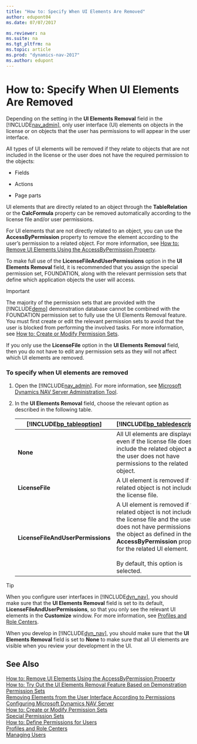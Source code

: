 ```yaml
---
title: "How to: Specify When UI Elements Are Removed"
author: edupont04
ms.date: 07/07/2017

ms.reviewer: na
ms.suite: na
ms.tgt_pltfrm: na
ms.topic: article
ms.prod: "dynamics-nav-2017"
ms.author: edupont
---
```

# How to: Specify When UI Elements Are Removed
Depending on the setting in the **UI Elements Removal** field in the [!INCLUDE[nav_admin](includes/nav_admin_md.md)], only user interface \(UI\) elements on objects in the license or on objects that the user has permissions to will appear in the user interface.  

 All types of UI elements will be removed if they relate to objects that are not included in the license or the user does not have the required permission to the objects:  

-   Fields  

-   Actions  

-   Page parts  

 UI elements that are directly related to an object through the **TableRelation** or the **CalcFormula** property can be removed automatically according to the license file and/or user permissions.  

 For UI elements that are not directly related to an object, you can use the **AccessByPermission** property to remove the element according to the user’s permission to a related object. For more information, see [How to: Remove UI Elements Using the AccessByPermission Property](How-to--Remove-UI-Elements-Using-the-AccessByPermission-Property.md).  

 To make full use of the **LicenseFileAndUserPermissions** option in the **UI Elements Removal** field, it is recommended that you assign the special permission set, FOUNDATION, along with the relevant permission sets that define which application objects the user will access.  

> [!IMPORTANT]  
>  The majority of the permission sets that are provided with the [!INCLUDE[demo](includes/demo_md.md)] demonstration database cannot be combined with the FOUNDATION permission set to fully use the UI Elements Removal feature. You must first create or edit the relevant permission sets to avoid that the user is blocked from performing the involved tasks. For more information, see [How to: Create or Modify Permission Sets](How-to--Create-or-Modify-Permission-Sets.md).  
>   
>  If you only use the **LicenseFile** option in the **UI Elements Removal** field, then you do not have to edit any permission sets as they will not affect which UI elements are removed.  

### To specify when UI elements are removed  

1.  Open the [!INCLUDE[nav_admin](includes/nav_admin_md.md)]. For more information, see [Microsoft Dynamics NAV Server Administration Tool](Microsoft-Dynamics-NAV-Server-Administration-Tool.md).  

2.  In the **UI Elements Removal** field, choose the relevant option as described in the following table.  

    |[!INCLUDE[bp_tableoption](includes/bp_tableoption_md.md)]|[!INCLUDE[bp_tabledescription](includes/bp_tabledescription_md.md)]|  
    |----------------------------------|---------------------------------------|  
    |**None**|All UI elements are displayed, even if the license file does not include the related object and the user does not have permissions to the related object.|  
    |**LicenseFile**|A UI element is removed if the related object is not included in the license file.|  
    |**LicenseFileAndUserPermissions**|A UI element is removed if the related object is not included in the license file and the user does not have permissions to the object as defined in the **AccessByPermission** property for the related UI element.<br /><br /> By default, this option is selected.|  

> [!TIP]  
>  When you configure user interfaces in [!INCLUDE[dyn_nav](includes/dyn_nav_md.md)], you should make sure that the **UI Elements Removal** field is set to its default, **LicenseFileAndUserPermissions**, so that you only see the relevant UI elements in the **Customize** window. For more information, see [Profiles and Role Centers](Profiles-and-Role-Centers.md).  
>   
>  When you develop in [!INCLUDE[dyn_nav](includes/dyn_nav_md.md)], you should make sure that the **UI Elements Removal** field is set to **None** to make sure that all UI elements are visible when you review your development in the UI.  

## See Also  
 [How to: Remove UI Elements Using the AccessByPermission Property](How-to--Remove-UI-Elements-Using-the-AccessByPermission-Property.md)   
 [How to: Try Out the UI Elements Removal Feature Based on Demonstration Permission Sets](How-to--Try-Out-the-UI-Elements-Removal-Feature-Based-on-Demonstration-Permission-Sets.md)   
 [Removing Elements from the User Interface According to Permissions](Removing-Elements-from-the-User-Interface-According-to-Permissions.md)   
 [Configuring Microsoft Dynamics NAV Server](Configuring-Microsoft-Dynamics-NAV-Server.md)   
 [How to: Create or Modify Permission Sets](How-to--Create-or-Modify-Permission-Sets.md)   
 [Special Permission Sets](Special-Permission-Sets.md)   
 [How to: Define Permissions for Users](How-to--Define-Permissions-for-Users.md)   
 [Profiles and Role Centers](Profiles-and-Role-Centers.md)   
 [Managing Users](Managing-Users.md)
